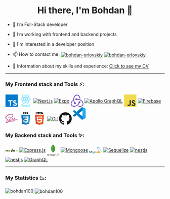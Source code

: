 <h1 align="center">Hi there, I'm Bohdan 👋</h1>

- 🌱 I’m Full-Stack developer
- 🔭 I’m working with frontend and backend projects
- 👯 I'm interested in a developer position

- 📫 How to contact me: <a target="_blank" rel="noopener noreferrer" href="https://www.t.me/Bogdan_info"><img align="center" src="https://www.vectorlogo.zone/logos/telegram/telegram-icon.svg" alt="bohdan-orlovskiy" height="30" width="30" /></a>
  <a target="_blank" rel="noopener noreferrer" href="https://www.linkedin.com/in/bohdan-orlovskiy/"><img align="center" src="https://www.vectorlogo.zone/logos/linkedin/linkedin-tile.svg" alt="bohdan-orlovskiy" height="30" width="30" /></a>

- 📄 Information about my skills and experience: <a target="blank" rel="noopener noreferrer" href="https://portfolio-bohdan100.vercel.app/">Сlick to see my CV</a>

---

<h3 align="left">My Frontend stack and Tools ⚡:</h3>

<p align="left">
<a target="_blank" rel="noopener noreferrer" href="https://www.typescriptlang.org/"><img align="center" alt="JavaScript" src="https://raw.githubusercontent.com/devicons/devicon/master/icons/typescript/typescript-original.svg" height="40" width="40"/></a>
<a target="_blank" rel="noopener noreferrer" href="https://reactjs.org/"><img align="center" alt="React" src="https://raw.githubusercontent.com/devicons/devicon/master/icons/react/react-original-wordmark.svg" height="40" width="40"/></a>
<a target="_blank" rel="noopener noreferrer" href="https://nextjs.org/docs"><img align="center" alt="Next.js" src="https://encrypted-tbn0.gstatic.com/images?q=tbn:ANd9GcR2quKRX2nRdpil6la8wQNSyyPWo9rJ5PyAuA&usqp=CAU" height="40" width="40"></a>
<a target="_blank" rel="noopener noreferrer" href="https://docs.expo.dev/"><img align="center" alt="Expo" src="https://www.vectorlogo.zone/logos/expoio/expoio-ar21.svg" height="40" width="40"/></a>
<a target="_blank" rel="noopener noreferrer" href="https://redux.js.org"><img align="center" src="https://raw.githubusercontent.com/devicons/devicon/master/icons/redux/redux-original.svg" alt="Redux" height="40" width="40"/></a>
<a target="_blank" rel="noopener noreferrer" href="https://graphql.org"><img align="center" alt="Apollo GraphQL" src="https://www.vectorlogo.zone/logos/apollographql/apollographql-icon.svg" height="40" width="40"/></a>
<a target="_blank" rel="noopener noreferrer" href="https://developer.mozilla.org/en-US/docs/Web/JavaScript"><img align="center" alt="JavaScript" src="https://raw.githubusercontent.com/devicons/devicon/master/icons/javascript/javascript-original.svg" height="40" width="40"/></a>
<a target="_blank" rel="noopener noreferrer" href="https://firebase.google.com/"><img align="center" alt="Firebase" src="https://www.vectorlogo.zone/logos/firebase/firebase-icon.svg" height="40" width="40"/></a>
<a target="_blank" rel="noopener noreferrer" href="https://sass-lang.com/documentation/"><img align="center" alt="Sass" src="https://raw.githubusercontent.com/github/explore/80688e429a7d4ef2fca1e82350fe8e3517d3494d/topics/sass/sass.png" height="40" width="40"/></a>
<a target="_blank" rel="noopener noreferrer" href="https://developer.mozilla.org/en-US/docs/Web/CSS"><img align="center" alt="CSS3" src="https://raw.githubusercontent.com/github/explore/80688e429a7d4ef2fca1e82350fe8e3517d3494d/topics/css/css.png" height="40" width="40"/></a>
<a target="_blank" rel="noopener noreferrer" href="https://developer.mozilla.org/en-US/docs/Web/HTML"><img align="center" alt="HTML5" src="https://raw.githubusercontent.com/github/explore/80688e429a7d4ef2fca1e82350fe8e3517d3494d/topics/html/html.png" height="40" width="40"/></a>
<a target="_blank" rel="noopener noreferrer" href="https://git-scm.com/doc"><img align="center" alt="Git" src="https://www.vectorlogo.zone/logos/git-scm/git-scm-icon.svg" height="40" width="40"/></a>
<a target="_blank" rel="noopener noreferrer" href="https://github.com"><img align="center" alt="GitHub" src="https://raw.githubusercontent.com/github/explore/78df643247d429f6cc873026c0622819ad797942/topics/github/github.png" height="40" width="40"/></a>
<a target="_blank" rel="noopener noreferrer" href="https://code.visualstudio.com/"><img alt="Visual Studio Code" src="https://raw.githubusercontent.com/github/explore/80688e429a7d4ef2fca1e82350fe8e3517d3494d/topics/visual-studio-code/visual-studio-code.png" height="40" width="40"/></a>
</p>

<h3 align="left">My Backend stack and Tools ✨:</h3>

<p align="left">
<a target="_blank" rel="noopener noreferrer" href="https://nodejs.org/en/docs"><img align="center" alt="Node.js" src="https://raw.githubusercontent.com/devicons/devicon/master/icons/nodejs/nodejs-original-wordmark.svg" height="40" width="40"/></a>
<a target="_blank" rel="noopener noreferrer" href="https://expressjs.com/ru/4x/api.html#express"><img align="center" alt="Express.js" src="https://www.vectorlogo.zone/logos/expressjs/expressjs-icon.svg" height="40" width="40"/></a>
<a target="_blank" rel="noopener noreferrer" href="https://www.mongodb.com/"><img align="center" alt="MongoDB" src="https://raw.githubusercontent.com/devicons/devicon/master/icons/mongodb/mongodb-original-wordmark.svg" height="40" width="40"/></a>
<a target="_blank" rel="noopener noreferrer" href="https://mongoosejs.com/docs/"><img align="center" alt="Mongoose" src="https://mongoosejs.com/docs/images/mongoose5_62x30_transparent.png" height="40" width="40"/></a>
<a target="_blank" rel="noopener noreferrer" href="https://mariadb.com/kb/en/documentation/"><img align="center" alt="MySQL" src="https://raw.githubusercontent.com/devicons/devicon/master/icons/mysql/mysql-original-wordmark.svg" height="40" width="40"/></a>
<a target="_blank" rel="noopener noreferrer" href="https://sequelize.org/docs/v6/getting-started/"><img align="center" alt="Sequelize" src="https://www.vectorlogo.zone/logos/sequelizejs/sequelizejs-icon.svg" height="40" width="40"/></a>
<a target="_blank" rel="noopener noreferrer" href="https://docs.nestjs.com/"><img align="center" alt="nestjs" src="https://docs.nestjs.com/assets/logo-small.svg" height="40" width="40"></a>
<a target="_blank" rel="noopener noreferrer" href="https://docs.nestjs.com/"><img align="center" alt="nestjs" src="https://www.vectorlogo.zone/logos/getpostman/getpostman-icon.svg" height="40" width="40"></a>
<a target="_blank" rel="noopener noreferrer" href="https://graphql.org"><img align="center" alt="GraphQL" src="https://www.vectorlogo.zone/logos/graphql/graphql-icon.svg" height="40" width="40"/></a>

</p>

---

<h3 align="left">My Statistics 📉:</h3>

<div>
<p><img align="left" src="https://github-readme-stats.vercel.app/api/top-langs?username=bohdan100&show_icons=true&locale=en&layout=compact" alt="bohdan100" /></p>

<p>&nbsp;<img align="center" src="https://github-readme-stats.vercel.app/api?username=bohdan100&show_icons=true&locale=en" alt="bohdan100" /></p>
</div>

<!-- + <a target="_blank" rel="noopener noreferrer" href="https://tailwindcss.com/"><img align="left" alt="Tailwind" width="36px" src="https://www.vectorlogo.zone/logos/tailwindcss/tailwindcss-icon.svg" style="max-width: 100%;"/></a> -->
